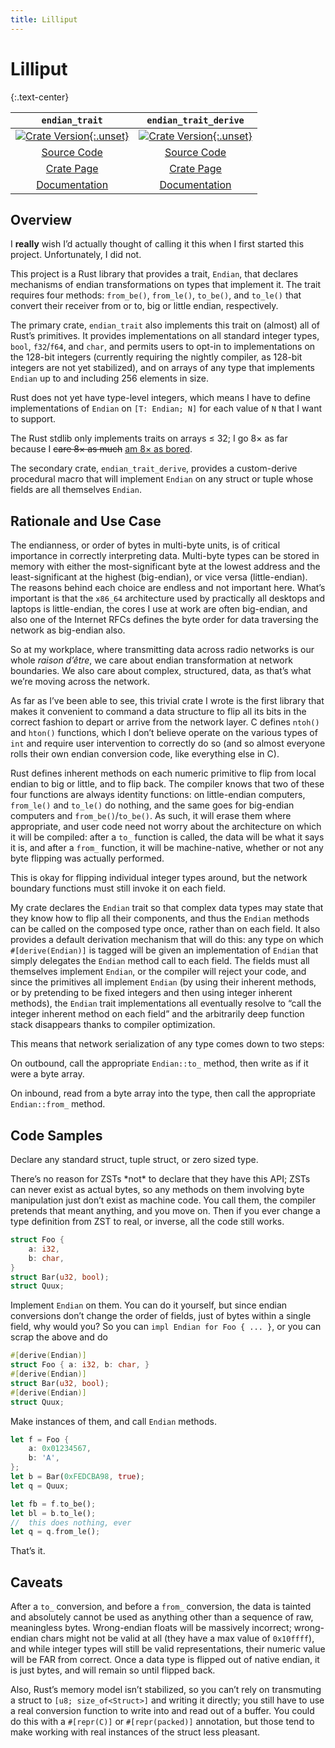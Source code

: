```yaml
---
title: Lilliput
---
```


# Lilliput
{:.text-center}

|`endian_trait`                   |`endian_trait_derive`            |
|:-------------------------------:|:-------------------------------:|
|[![Crate Version][1]{:.unset}][1]|[![Crate Version][2]{:.unset}][2]|
|[Source Code][3]                 |[Source Code][4]                 |
|[Crate Page][5]                  |[Crate Page][6]                  |
|[Documentation][7]               |[Documentation][8]               |

## Overview

I **really** wish I’d actually thought of calling it this when I first started
this project. Unfortunately, I did not.

This project is a Rust library that provides a trait, `Endian`, that declares
mechanisms of endian transformations on types that implement it. The trait
requires four methods: `from_be()`, `from_le()`, `to_be()`, and `to_le()` that
convert their receiver from or to, big or little endian, respectively.

The primary crate, `endian_trait` also implements this trait on (almost) all of
Rust’s primitives. It provides implementations on all standard integer types,
`bool`, `f32`/`f64`, and `char`, and permits users to opt-in to implementations
on the 128-bit integers (currently requiring the nightly compiler, as 128-bit
integers are not yet stabilized), and on arrays of any type that implements
`Endian` up to and including 256 elements in size.

Rust does not yet have type-level integers, which means I have to define
implementations of `Endian` on `[T: Endian; N]` for each value of `N` that I
want to support.

<aside markdown="block">
The Rust stdlib only implements traits on arrays ≤ 32; I go 8× as far because I
<del>care 8× as much</del> <ins>am 8× as bored</ins>.
</aside>

The secondary crate, `endian_trait_derive`, provides a custom-derive procedural
macro that will implement `Endian` on any struct or tuple whose fields are all
themselves `Endian`.

## Rationale and Use Case

The endianness, or order of bytes in multi-byte units, is of critical importance
in correctly interpreting data. Multi-byte types can be stored in memory with
either the most-significant byte at the lowest address and the least-significant
at the highest (big-endian), or vice versa (little-endian). The reasons behind
each choice are endless and not important here. What’s important is that the
`x86_64` architecture used by practically all desktops and laptops is
little-endian, the cores I use at work are often big-endian, and also one of the
Internet RFCs defines the byte order for data traversing the network as
big-endian also.

So at my workplace, where transmitting data across radio networks is our whole
*raison d’être*, we care about endian transformation at network boundaries. We
also care about complex, structured, data, as that’s what we’re moving across
the network.

As far as I’ve been able to see, this trivial crate I wrote is the first library
that makes it convenient to command a data structure to flip all its bits in the
correct fashion to depart or arrive from the network layer. C defines `ntoh()`
and `hton()` functions, which I don’t believe operate on the various types of
`int` and require user intervention to correctly do so (and so almost everyone
rolls their own endian conversion code, like everything else in C).

Rust defines inherent methods on each numeric primitive to flip from local
endian to big or little, and to flip back. The compiler knows that two of these
four functions are always identity functions: on little-endian computers,
`from_le()` and `to_le()` do nothing, and the same goes for big-endian computers
and `from_be()`/`to_be()`. As such, it will erase them where appropriate, and
user code need not worry about the architecture on which it will be compiled:
after a `to_` function is called, the data will be what it says it is, and after
a `from_` function, it will be machine-native, whether or not any byte flipping
was actually performed.

This is okay for flipping individual integer types around, but the network
boundary functions must still invoke it on each field.

My crate declares the `Endian` trait so that complex data types may state that
they know how to flip all their components, and thus the `Endian` methods can be
called on the composed type once, rather than on each field. It also provides a
default derivation mechanism that will do this: any type on which
`#[derive(Endian)]` is tagged will be given an implementation of `Endian` that
simply delegates the `Endian` method call to each field. The fields must all
themselves implement `Endian`, or the compiler will reject your code, and since
the primitives all implement `Endian` (by using their inherent methods, or by
pretending to be fixed integers and then using integer inherent methods), the
`Endian` trait implementations all eventually resolve to “call the integer
inherent method on each field” and the arbitrarily deep function stack
disappears thanks to compiler optimization.

This means that network serialization of any type comes down to two steps:

On outbound, call the appropriate `Endian::to_` method, then write as if it were
a byte array.

On inbound, read from a byte array into the type, then call the appropriate
`Endian::from_` method.

## Code Samples

Declare any standard struct, tuple struct, or zero sized type.

<aside markdown="block">
There’s no reason for ZSTs *not* to declare that they have this API; ZSTs can
never exist as actual bytes, so any methods on them involving byte manipulation
just don’t exist as machine code. You call them, the compiler pretends that
meant anything, and you move on. Then if you ever change a type definition from
ZST to real, or inverse, all the code still works.
</aside>

```rust
struct Foo {
    a: i32,
    b: char,
}
struct Bar(u32, bool);
struct Quux;
```

Implement `Endian` on them. You can do it yourself, but since endian conversions
don’t change the order of fields, just of bytes within a single field, why would
you? So you can `impl Endian for Foo { ... }`, or you can scrap the above and do

```rust
#[derive(Endian)]
struct Foo { a: i32, b: char, }
#[derive(Endian)]
struct Bar(u32, bool);
#[derive(Endian)]
struct Quux;
```

Make instances of them, and call `Endian` methods.

```rust
let f = Foo {
    a: 0x01234567,
    b: 'A',
};
let b = Bar(0xFEDCBA98, true);
let q = Quux;

let fb = f.to_be();
let bl = b.to_le();
//  this does nothing, ever
let q = q.from_le();
```

That’s it.

## Caveats

After a `to_` conversion, and before a `from_` conversion, the data is tainted
and absolutely cannot be used as anything other than a sequence of raw,
meaningless bytes. Wrong-endian floats will be massively incorrect; wrong-endian
chars might not be valid at all (they have a max value of `0x10ffff`), and while
integer types will still be valid representations, their numeric value will be
FAR from correct. Once a data type is flipped out of native endian, it is just
bytes, and will remain so until flipped back.

Also, Rust’s memory model isn’t stabilized, so you can’t rely on transmuting a
struct to `[u8; size_of<Struct>]` and writing it directly; you still have to use
a real conversion function to write into and read out of a buffer. You could do
this with a `#[repr(C)]` or `#[repr(packed)]` annotation, but those tend to make
working with real instances of the struct less pleasant.

[1]: https://img.shields.io/crates/v/endian_trait.svg
[2]: https://img.shields.io/crates/v/endian_trait_derive.svg
[3]: https://gitlab.com/myrrlyn/endian_trait
[4]: https://gitlab.com/myrrlyn/endian_trait
[5]: https://crates.io/crates/endian_trait
[6]: https://crates.io/crates/endian_trait_derive
[7]: https://docs.rs/endian_trait
[8]: https://docs.rs/endian_trait_derive
